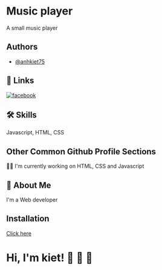 # Music player

A small music player


## Authors

- [@anhkiet75](https://github.com/anhkiet75)


## 🔗 Links
[![facebook](https://img.shields.io/badge/my_portfolio-000?style=for-the-badge&logo=ko-fi&logoColor=white)](https://www.facebook.com/kiet.tien68)


## 🛠 Skills
Javascript, HTML, CSS


## Other Common Github Profile Sections
👩‍💻 I'm currently working on HTML, CSS and Javascript


## 🚀 About Me
I'm a Web developer


## Installation
[Click here](https://anhkiet75.github.io/musicplayer.github.io/)

# Hi, I'm kiet! 👋 👋 👋

